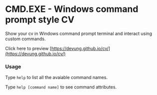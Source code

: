 # CMD.EXE - Windows command prompt style CV

Show your cv in Windows command prompt terminal and interact using custom commands.

Click here to preview [https://devung.github.io/cv/](https://devung.github.io/cv/)

### Usage
Type `help` to list all the avaiable command names.

Type `help [command name]` to see command attributes.
